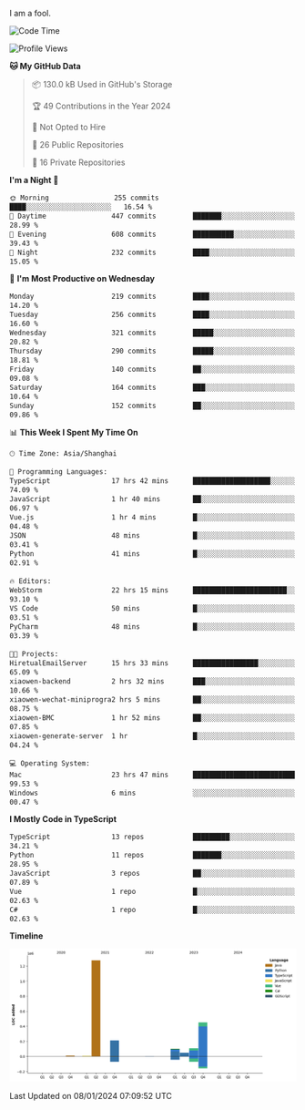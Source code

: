I am a fool.

<!--START_SECTION:waka-->
![Code Time](http://img.shields.io/badge/Code%20Time-1%2C063%20hrs%2028%20mins-blue)

![Profile Views](http://img.shields.io/badge/Profile%20Views-0-blue)

**🐱 My GitHub Data** 

> 📦 130.0 kB Used in GitHub's Storage 
 > 
> 🏆 49 Contributions in the Year 2024
 > 
> 🚫 Not Opted to Hire
 > 
> 📜 26 Public Repositories 
 > 
> 🔑 16 Private Repositories 
 > 
**I'm a Night 🦉** 

```text
🌞 Morning                255 commits         ████░░░░░░░░░░░░░░░░░░░░░   16.54 % 
🌆 Daytime                447 commits         ███████░░░░░░░░░░░░░░░░░░   28.99 % 
🌃 Evening                608 commits         ██████████░░░░░░░░░░░░░░░   39.43 % 
🌙 Night                  232 commits         ████░░░░░░░░░░░░░░░░░░░░░   15.05 % 
```
📅 **I'm Most Productive on Wednesday** 

```text
Monday                   219 commits         ████░░░░░░░░░░░░░░░░░░░░░   14.20 % 
Tuesday                  256 commits         ████░░░░░░░░░░░░░░░░░░░░░   16.60 % 
Wednesday                321 commits         █████░░░░░░░░░░░░░░░░░░░░   20.82 % 
Thursday                 290 commits         █████░░░░░░░░░░░░░░░░░░░░   18.81 % 
Friday                   140 commits         ██░░░░░░░░░░░░░░░░░░░░░░░   09.08 % 
Saturday                 164 commits         ███░░░░░░░░░░░░░░░░░░░░░░   10.64 % 
Sunday                   152 commits         ██░░░░░░░░░░░░░░░░░░░░░░░   09.86 % 
```


📊 **This Week I Spent My Time On** 

```text
🕑︎ Time Zone: Asia/Shanghai

💬 Programming Languages: 
TypeScript               17 hrs 42 mins      ███████████████████░░░░░░   74.09 % 
JavaScript               1 hr 40 mins        ██░░░░░░░░░░░░░░░░░░░░░░░   06.97 % 
Vue.js                   1 hr 4 mins         █░░░░░░░░░░░░░░░░░░░░░░░░   04.48 % 
JSON                     48 mins             █░░░░░░░░░░░░░░░░░░░░░░░░   03.41 % 
Python                   41 mins             █░░░░░░░░░░░░░░░░░░░░░░░░   02.91 % 

🔥 Editors: 
WebStorm                 22 hrs 15 mins      ███████████████████████░░   93.10 % 
VS Code                  50 mins             █░░░░░░░░░░░░░░░░░░░░░░░░   03.51 % 
PyCharm                  48 mins             █░░░░░░░░░░░░░░░░░░░░░░░░   03.39 % 

🐱‍💻 Projects: 
HiretualEmailServer      15 hrs 33 mins      ████████████████░░░░░░░░░   65.09 % 
xiaowen-backend          2 hrs 32 mins       ███░░░░░░░░░░░░░░░░░░░░░░   10.66 % 
xiaowen-wechat-miniprogra2 hrs 5 mins        ██░░░░░░░░░░░░░░░░░░░░░░░   08.75 % 
xiaowen-BMC              1 hr 52 mins        ██░░░░░░░░░░░░░░░░░░░░░░░   07.85 % 
xiaowen-generate-server  1 hr                █░░░░░░░░░░░░░░░░░░░░░░░░   04.24 % 

💻 Operating System: 
Mac                      23 hrs 47 mins      █████████████████████████   99.53 % 
Windows                  6 mins              ░░░░░░░░░░░░░░░░░░░░░░░░░   00.47 % 
```

**I Mostly Code in TypeScript** 

```text
TypeScript               13 repos            █████████░░░░░░░░░░░░░░░░   34.21 % 
Python                   11 repos            ███████░░░░░░░░░░░░░░░░░░   28.95 % 
JavaScript               3 repos             ██░░░░░░░░░░░░░░░░░░░░░░░   07.89 % 
Vue                      1 repo              █░░░░░░░░░░░░░░░░░░░░░░░░   02.63 % 
C#                       1 repo              █░░░░░░░░░░░░░░░░░░░░░░░░   02.63 % 
```



**Timeline**

![Lines of Code chart](https://raw.githubusercontent.com/VeejaLiu/VeejaLiu/master/assets/bar_graph.png)


 Last Updated on 08/01/2024 07:09:52 UTC
<!--END_SECTION:waka-->
